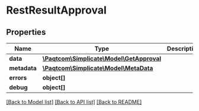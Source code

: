 # RestResultApproval

## Properties

 Name         | Type                                                    | Description | Notes      
--------------|---------------------------------------------------------|-------------|------------
 **data**     | [**\Paqtcom\Simplicate\Model\GetApproval**](GetApproval.md) |             | [optional] 
 **metadata** | [**\Paqtcom\Simplicate\Model\MetaData**](MetaData.md)       |             | [optional] 
 **errors**   | **object[]**                                            |             | [optional] 
 **debug**    | **object[]**                                            |             | [optional] 

[[Back to Model list]](../README.md#documentation-for-models) [[Back to API list]](../README.md#documentation-for-api-endpoints) [[Back to README]](../README.md)


